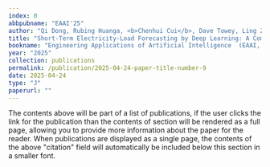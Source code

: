 ```yaml
---
index: 0
abbpubname: "EAAI'25"
author: "Qi Dong, Rubing Huanga, <b>Chenhui Cui</b>, Dave Towey, Ling Zhou, Jinyu Tian, Jianzhou Wang"
title: "Short-Term Electricity-Load Forecasting by Deep Learning: A Comprehensive Survey"
bookname: "Engineering Applications of Artificial Intelligence  (EAAI, JCR Q1), to be published"
year: "2025"
collection: publications
permalink: /publication/2025-04-24-paper-title-number-9
date: 2025-04-24
type: "J"
paperurl: ""
---
```


The contents above will be part of a list of publications, if the user clicks the link for the publication than the contents of section will be rendered as a full page, allowing you to provide more information about the paper for the reader. When publications are displayed as a single page, the contents of the above "citation" field will automatically be included below this section in a smaller font.
